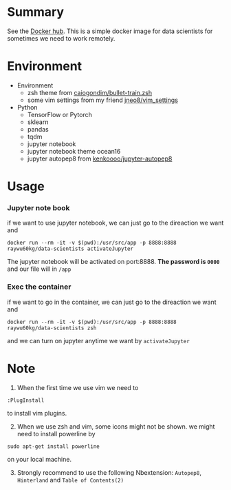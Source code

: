 # Summary
See the [Docker hub](https://hub.docker.com/repository/docker/raywu60kg/data-scientists).
This is a simple docker image for data scientists for sometimes we need to work remotely.

# Environment
- Environment
    - zsh theme from [caiogondim/bullet-train.zsh](https://github.com/caiogondim/bullet-train.zsh)
    - some vim settings from my friend [jneo8/vim_settings](https://github.com/jneo8/vim_settings)
- Python
    - TensorFlow or Pytorch
    - sklearn
    - pandas
    - tqdm 
    - jupyter notebook
    - jupyter notebook theme ocean16
    - jupyter autopep8 from [kenkoooo/jupyter-autopep8](https://github.com/kenkoooo/jupyter-autopep8)

# Usage
### Jupyter note book

if we want to use jupyter notebook, we can just go to the direaction we want and 
```
docker run --rm -it -v $(pwd):/usr/src/app -p 8888:8888 raywu60kg/data-scientists activateJupyter  
```
The jupyter notebook will be activated on port:8888. **The password is `0000`** and our file will in `/app`
### Exec the container
if we want to go in the container,  we can just go to the direaction we want and
```
docker run --rm -it -v $(pwd):/usr/src/app -p 8888:8888 raywu60kg/data-scientists zsh
```
and we can turn on jupyter anytime we want by `activateJupyter`

# Note 
1. When the first time we use vim we need to 
```
:PlugInstall
```
to install vim plugins.


2. When we use zsh and vim, some icons might not be shown. we might need to install powerline by 
```
sudo apt-get install powerline
```
on your local machine.

3. Strongly recommend to use the following Nbextension: `Autopep8`, `Hinterland` and `Table of Contents(2)`